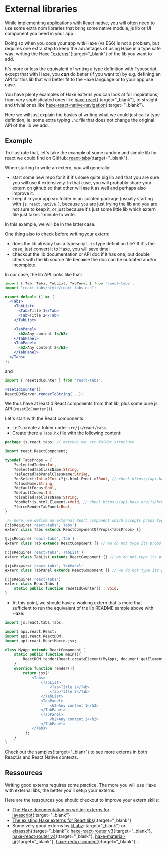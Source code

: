 ---
---
# External libraries

While implementing applications with React native, you will often need to use some extra npm libraries that bring some native module, js lib or UI component you need in your app.

Doing so when you code your app with Haxe (vs ES6) is not a problem, but requires one extra step to keep the advantages of using Haxe in a type safe way: writing the Haxe ["externs"](https://haxe.org/manual/target-javascript-external-libraries.html){:target="_blank"} of the lib you want to add.

It's more or less the equivalent of writing a type definition with Typescript, except that with Haxe, you *__can__* do better (if you want to) by e.g. defining an API for this lib that will better fit to the Haxe language or to your app use case.

You have plenty examples of Haxe externs you can look at for inspirations, from very sophisticated ones like [haxe-react](https://github.com/massiveinteractive/haxe-react){:target="_blank"}, to straight and trivial ones like [haxe-react-native-navigation](https://github.com/haxe-react/react-native-navigation){:target="_blank"}.

Here we will just explain the basics of writing what we could just call a type definition, ie: some extra typing `.hx` file that does not change the original API of the lib we add.

## Example

To illustrate that, let's take the example of some random and simple lib for react we could find on GitHub: [react-tabs](https://github.com/reactjs/react-tabs){:target="_blank"}.

When starting to write an extern, you will generally:
- start some new repo for it if it's some quite big lib and that you are sure you will use it extensively. In that case, you will probably share your extern on github so that other will use it as well and perhaps also improve it.
- keep it in your app src folder in an isolated package (usually starting with `js.react.native.`), because you are just trying the lib and you are not sure to keep it, or just because it's just some little lib which extern file just takes 1 minute to write.

In this example, we will be in the latter case.

One thing also to check before writing your extern:
- does the lib already has a typescript `.ts` type definition file? If it's the case, just convert it to Haxe, you will save time!
- checkout the lib documentation or API doc if it has one, but double check with the lib source file because the doc can be outdated and/or incomplete.

In our case, the lib API looks like that:

```jsx
import { Tab, Tabs, TabList, TabPanel } from 'react-tabs';
import "react-tabs/style/react-tabs.css";

export default () => (
  <Tabs>
    <TabList>
      <Tab>Title 1</Tab>
      <Tab>Title 2</Tab>
    </TabList>

    <TabPanel>
      <h2>Any content 1</h2>
    </TabPanel>
    <TabPanel>
      <h2>Any content 2</h2>
    </TabPanel>
  </Tabs>
);
```

and

```js
import { resetIdCounter } from 'react-tabs';

resetIdCounter();
ReactDOMServer.renderToString(...);
```

We thus have at least 4 React components from that lib, plus some pure js API (`resetIdCounter()`).

Let's start with the React components:
- Let's create a folder under `src/js/react/tabs`.
- Create there a `Tabs.hx` file with the following content:

```haxe
package js.react.tabs; // matches our src folder structure

import react.ReactComponent;

typedef TabsProps = {
    ?selectedIndex:Int,
    ?selectedTabClassName:String,
    ?selectedTabPanelClassName:String,
    ?onSelect:Int->?Int->?js.html.Event->?Bool, // check https://api.haxe.org/js/html/Event.html
    ?className:String,
    ?defaultFocus:Bool,
    ?defaultIndex:Int,
    ?disabledTabClassName:String,
    ?domRef:js.html.Element->Void, // check https://api.haxe.org/js/html/Element.html
    ?forceRenderTabPanel:Bool,
}

 // here, we define an external React component which accepts props typed as TabsProps
@:jsRequire('react-tabs','Tabs')
extern class Tabs extends ReactComponentOfProps<TabsProps> {}

@:jsRequire('react-tabs','Tab')
extern class Tab extends ReactComponent {} // we do not type its props for now

@:jsRequire('react-tabs','TabList')
extern class TabList extends ReactComponent {} // we do not type its props for now

@:jsRequire('react-tabs','TabPanel')
extern class TabPanel extends ReactComponent {} // we do not type its props for now

@:jsRequire('react-tabs')
extern class ReactTabs {
    static public function resetIdCounter() : Void;
}
```

- At this point, we should have a working extern that is more that sufficient to run the equivalent of the lib README sample above with Haxe:

```haxe
import js.react.tabs.Tabs;

import api.react.React;
import api.react.ReactDOM;
import api.react.ReactMacro.jsx;

class MyApp extends ReactComponent {
    static public function main(){
        ReactDOM.render(React.createElement(MyApp), document.getElementById('app'));
    }
    override function render(){
        return jsx('
            <Tabs>
                <TabList>
                    <Tab>Title 1</Tab>
                    <Tab>Title 2</Tab>
                </TabList>
                <TabPanel>
                    <h2>Any content 1</h2>
                </TabPanel>
                <TabPanel>
                    <h2>Any content 2</h2>
                </TabPanel>
            </Tabs>
        ');
    }
}
```

Check out the [samples]({{site.github.repository_url/samples}}){:target="_blank"} to see more externs in both ReactJs and React Native contexts.

## Ressources

Writing good externs requires some practice. The more you will use Haxe with external libs, the better you'll setup your externs.

Here are the ressources you should checkout to improve your extern skills:
- [The Haxe documentation on writing externs for javascript](https://haxe.org/manual/target-javascript-external-libraries.html){:target="_blank"}
- [The existing Haxe externs for React libs](https://github.com/haxe-react){:target="_blank"}
- Some very good externs by [kLabz](https://github.com/kLabz){:target="_blank"} or [elsassph](https://github.com/elsassph){:target="_blank"}: [haxe-react-router v3](https://github.com/elsassph/haxe-react-router){:target="_blank"}, [haxe-react-router v4](https://github.com/kLabz/haxe-react-router){:target="_blank"}, [haxe-material-ui](https://github.com/kLabz/haxe-material-ui){:target="_blank"}, [haxe-redux-connect](https://github.com/kLabz/haxe-redux-connect){:target="_blank"}...

